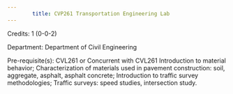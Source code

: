 ```yaml
---
        title: CVP261 Transportation Engineering Lab
---
```

Credits: 1 (0-0-2)

Department: Department of Civil Engineering

Pre-requisite(s): CVL261 or Concurrent with CVL261 Introduction to material behavior; Characterization of materials used in pavement construction: soil, aggregate, asphalt, asphalt concrete; Introduction to traffic survey methodologies; Traffic surveys: speed studies, intersection study.